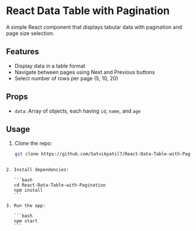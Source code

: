 
# React Data Table with Pagination

A simple React component that displays tabular data with pagination and page size selection.

## Features

- Display data in a table format
- Navigate between pages using Next and Previous buttons
- Select number of rows per page (5, 10, 20)

## Props

- `data`: Array of objects, each having `id`, `name`, and `age`

## Usage

1. Clone the repo:

   ```bash
   git clone https://github.com/Satvikpatil7/React-Data-Table-with-Pagination.git
````

2. Install dependencies:

   ```bash
   cd React-Data-Table-with-Pagination
   npm install
   ```

3. Run the app:

   ```bash
   npm start
   ```
